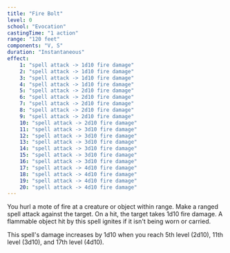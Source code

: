 ```yaml
---
title: "Fire Bolt"
level: 0
school: "Evocation"
castingTime: "1 action"
range: "120 feet"
components: "V, S"
duration: "Instantaneous"
effect:
    1: "spell attack -> 1d10 fire damage"
    2: "spell attack -> 1d10 fire damage"
    3: "spell attack -> 1d10 fire damage"
    4: "spell attack -> 1d10 fire damage"
    5: "spell attack -> 2d10 fire damage"
    6: "spell attack -> 2d10 fire damage"
    7: "spell attack -> 2d10 fire damage"
    8: "spell attack -> 2d10 fire damage"
    9: "spell attack -> 2d10 fire damage"
    10: "spell attack -> 2d10 fire damage"
    11: "spell attack -> 3d10 fire damage"
    12: "spell attack -> 3d10 fire damage"
    13: "spell attack -> 3d10 fire damage"
    14: "spell attack -> 3d10 fire damage"
    15: "spell attack -> 3d10 fire damage"
    16: "spell attack -> 3d10 fire damage"
    17: "spell attack -> 4d10 fire damage"
    18: "spell attack -> 4d10 fire damage"
    19: "spell attack -> 4d10 fire damage"
    20: "spell attack -> 4d10 fire damage"
---
```


You hurl a mote of fire at a creature or object within range. Make a ranged spell attack against the target. On a hit, the target takes 1d10 fire damage. A flammable object hit by this spell ignites if it isn't being worn or carried.

This spell's damage increases by 1d10 when you reach 5th level (2d10), 11th level (3d10), and 17th level (4d10).
